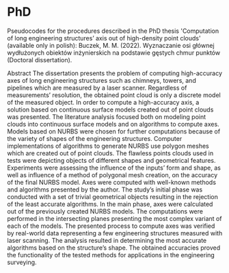 # PhD
Pseudocodes for the procedures described in the PhD thesis 'Computation of long engineering structures’ axis out of high-density point clouds' (available only in polish):
Buczek, M. M. (2022). Wyznaczanie osi głównej wydłużonych obiektów inżynierskich na podstawie gęstych chmur punktów (Doctoral dissertation).

Abstract
The dissertation presents the problem of computing high-accuracy axes of long engineering structures such as chimneys, towers, and pipelines which are measured by a laser scanner. Regardless of measurements’ resolution, the obtained point cloud is only a discrete model of the measured object. In order to compute a high-accuracy axis, a solution based on continuous surface models created out of point clouds was presented. 
The literature analysis focused both on modeling point clouds into continuous surface models and on algorithms to compute axes. Models based on NURBS were chosen for further computations because of the variety of shapes of the engineering structures. Computer implementations of algorithms to generate NURBS use polygon meshes which are created out of point clouds. The flawless points clouds used in tests were depicting objects of different shapes and geometrical features. Experiments were assessing the influence of the inputs’ form and shape, as well as influence of a method of polygonal mesh creation, on the accuracy of the final NURBS model.
Axes were computed with well-known methods and algorithms presented by the author. The study’s initial phase was conducted with a set of trivial geometrical objects resulting in the rejection of the least accurate algorithms. In the main phase, axes were calculated out of the previously created NURBS models. The computations were performed in the intersecting planes presenting the most complex variant of each of the models.
The presented process to compute axes was verified by real-world data representing a few engineering structures measured with laser scanning. The analysis resulted in determining the most accurate algorithms based on the structure’s shape. The obtained accuracies proved the functionality of the tested methods for applications in the engineering surveying.
